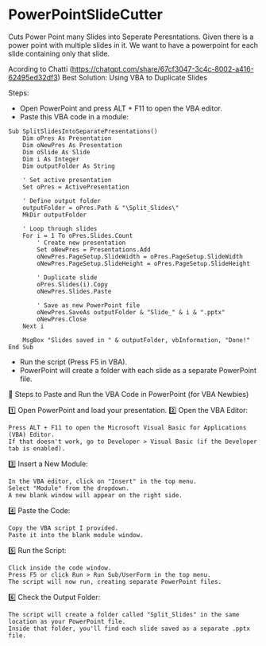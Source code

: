 # PowerPointSlideCutter
Cuts Power Point many Slides into Seperate Peresntations. Given there is a power point with multiple slides in it. We want to have a powerpoint for each slide containing only that slide. 

Acording to Chatti (https://chatgpt.com/share/67cf3047-3c4c-8002-a416-62495ed32df3)
Best Solution: Using VBA to Duplicate Slides


Steps:

- Open PowerPoint and press ALT + F11 to open the VBA editor.
- Paste this VBA code in a module:

```
Sub SplitSlidesIntoSeparatePresentations()
    Dim oPres As Presentation
    Dim oNewPres As Presentation
    Dim oSlide As Slide
    Dim i As Integer
    Dim outputFolder As String
    
    ' Set active presentation
    Set oPres = ActivePresentation
    
    ' Define output folder
    outputFolder = oPres.Path & "\Split_Slides\"
    MkDir outputFolder
    
    ' Loop through slides
    For i = 1 To oPres.Slides.Count
        ' Create new presentation
        Set oNewPres = Presentations.Add
        oNewPres.PageSetup.SlideWidth = oPres.PageSetup.SlideWidth
        oNewPres.PageSetup.SlideHeight = oPres.PageSetup.SlideHeight
        
        ' Duplicate slide
        oPres.Slides(i).Copy
        oNewPres.Slides.Paste
        
        ' Save as new PowerPoint file
        oNewPres.SaveAs outputFolder & "Slide_" & i & ".pptx"
        oNewPres.Close
    Next i
    
    MsgBox "Slides saved in " & outputFolder, vbInformation, "Done!"
End Sub
```

- Run the script (Press F5 in VBA).
- PowerPoint will create a folder with each slide as a separate PowerPoint file.







📌 Steps to Paste and Run the VBA Code in PowerPoint (for VBA Newbies)

1️⃣ Open PowerPoint and load your presentation.
2️⃣ Open the VBA Editor:

    Press ALT + F11 to open the Microsoft Visual Basic for Applications (VBA) Editor.
    If that doesn't work, go to Developer > Visual Basic (if the Developer tab is enabled).

3️⃣ Insert a New Module:

    In the VBA editor, click on "Insert" in the top menu.
    Select "Module" from the dropdown.
    A new blank window will appear on the right side.

4️⃣ Paste the Code:

    Copy the VBA script I provided.
    Paste it into the blank module window.

5️⃣ Run the Script:

    Click inside the code window.
    Press F5 or click Run > Run Sub/UserForm in the top menu.
    The script will now run, creating separate PowerPoint files.

6️⃣ Check the Output Folder:

    The script will create a folder called "Split_Slides" in the same location as your PowerPoint file.
    Inside that folder, you'll find each slide saved as a separate .pptx file.




